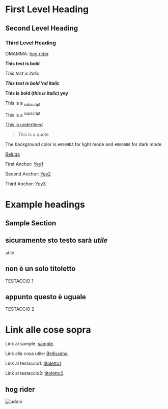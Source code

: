 # First Level Heading

## Second Level Heading

### Third Level Heading

OMAMMA: [hog rider](#hog-rider)

**This test is bold**

_This test is italic_

***This test is bold 'nd italic***

**This is bold (_this is italic_) yey**

This is a <sub> subscript </sub>

This is a <sup> supscript </sup>

<ins> This is underlined </ins>

>This is a quote

The background color is `#0969DA` for light mode and `#800080` for dark mode.

[Beluga](https://it.wikipedia.org/wiki/Delphinapterus_leucas)

First Anchor: [Yey1](#first-level-heading)

Second Anchor: [Yey2](#second-level-heading)

Third Anchor: [Yey3](#third-level-heading)

# Example headings

## Sample Section

## sicuramente sto testo sarà _utile_

utile

## non è un solo titoletto

TESTACCIO 1

## appunto questo è uguale

TESTACCIO 2
# Link alle cose sopra

Link al sample: [sample](#sample-section).

Link alla cosa utile: [Bellissimo](#sicuramente-sto-testo-sarà-utile).

Link al testaccio1: [titoletto1](#non-è-un-solo-titoletto).

Link al testaccio2: [titoletto2](#appunto-questo-è-uguale).

## hog rider

![uddio](https://preview.redd.it/ogzadbcu0okc1.jpeg?auto=webp&s=463a211ab992c5222d4a372bbbe06372c3f58f76)


